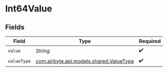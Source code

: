 # Int64Value


## Fields

| Field                                                                       | Type                                                                        | Required                                                                    | Description                                                                 |
| --------------------------------------------------------------------------- | --------------------------------------------------------------------------- | --------------------------------------------------------------------------- | --------------------------------------------------------------------------- |
| `value`                                                                     | *String*                                                                    | :heavy_check_mark:                                                          | N/A                                                                         |
| `valueType`                                                                 | [com.airbyte.api.models.shared.ValueType](../../models/shared/ValueType.md) | :heavy_check_mark:                                                          | N/A                                                                         |
